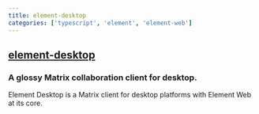 ```yaml
---
title: element-desktop
categories: ['typescript', 'element', 'element-web']
---
```

## [element-desktop](https://github.com/element-hq/element-desktop)

### A glossy Matrix collaboration client for desktop.


Element Desktop is a Matrix client for desktop platforms with Element Web at its core.
